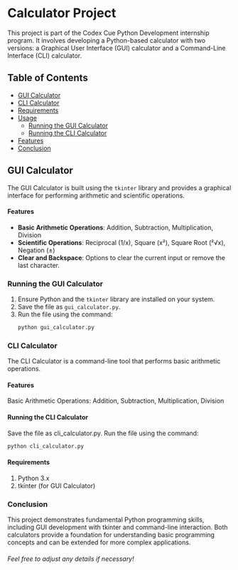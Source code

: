 # Calculator Project

This project is part of the Codex Cue Python Development internship program. It involves developing a Python-based calculator with two versions: a Graphical User Interface (GUI) calculator and a Command-Line Interface (CLI) calculator.

## Table of Contents

- [GUI Calculator](#gui-calculator)
- [CLI Calculator](#cli-calculator)
- [Requirements](#requirements)
- [Usage](#usage)
  - [Running the GUI Calculator](#running-the-gui-calculator)
  - [Running the CLI Calculator](#running-the-cli-calculator)
- [Features](#features)
- [Conclusion](#conclusion)

## GUI Calculator

The GUI Calculator is built using the `tkinter` library and provides a graphical interface for performing arithmetic and scientific operations.

#### Features

- **Basic Arithmetic Operations**: Addition, Subtraction, Multiplication, Division
- **Scientific Operations**: Reciprocal (1/x), Square (x²), Square Root (²√x), Negation (±)
- **Clear and Backspace**: Options to clear the current input or remove the last character.

### Running the GUI Calculator

1. Ensure Python and the `tkinter` library are installed on your system.
2. Save the file as `gui_calculator.py`.
3. Run the file using the command:
   ```bash
   python gui_calculator.py

### CLI Calculator
The CLI Calculator is a command-line tool that performs basic arithmetic operations.

#### Features
Basic Arithmetic Operations: Addition, Subtraction, Multiplication, Division

#### Running the CLI Calculator
Save the file as cli_calculator.py.
Run the file using the command:
```bash
python cli_calculator.py
```
#### Requirements
1. Python 3.x
2. tkinter (for GUI Calculator)


### Conclusion
This project demonstrates fundamental Python programming skills, including GUI development with tkinter and command-line interaction.
Both calculators provide a foundation for understanding basic programming concepts and can be extended for more complex applications.



###### Feel free to adjust any details if necessary!





